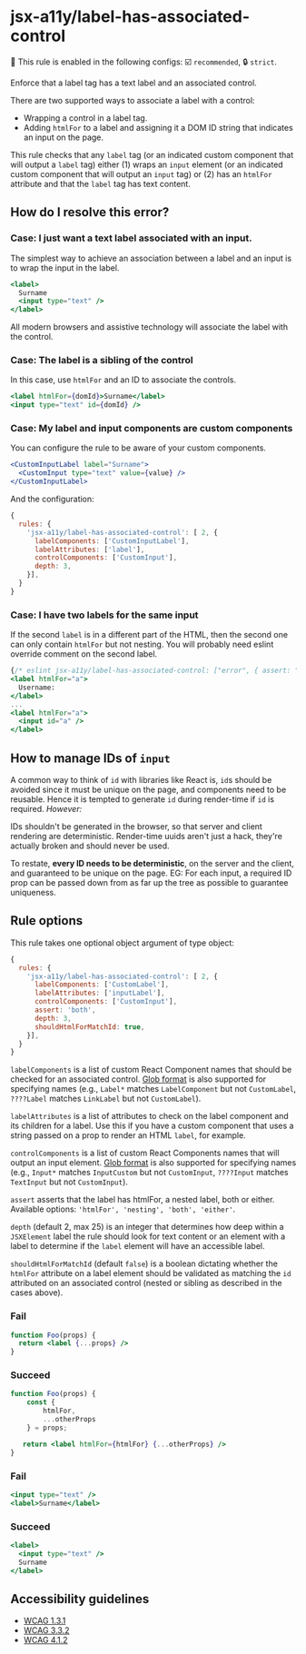 # jsx-a11y/label-has-associated-control

💼 This rule is enabled in the following configs: ☑️ `recommended`, 🔒 `strict`.

<!-- end auto-generated rule header -->

Enforce that a label tag has a text label and an associated control.

There are two supported ways to associate a label with a control:

- Wrapping a control in a label tag.
- Adding `htmlFor` to a label and assigning it a DOM ID string that indicates an input on the page.

This rule checks that any `label` tag (or an indicated custom component that will output a `label` tag) either (1) wraps an `input` element (or an indicated custom component that will output an `input` tag) or (2) has an `htmlFor` attribute and that the `label` tag has text content.

## How do I resolve this error?

### Case: I just want a text label associated with an input.

The simplest way to achieve an association between a label and an input is to wrap the input in the label.

```jsx
<label>
  Surname
  <input type="text" />
</label>
```

All modern browsers and assistive technology will associate the label with the control.

### Case: The label is a sibling of the control

In this case, use `htmlFor` and an ID to associate the controls.

```jsx
<label htmlFor={domId}>Surname</label>
<input type="text" id={domId} />
```

### Case: My label and input components are custom components

You can configure the rule to be aware of your custom components.

```jsx
<CustomInputLabel label="Surname">
  <CustomInput type="text" value={value} />
</CustomInputLabel>
```

And the configuration:

```js
{
  rules: {
    'jsx-a11y/label-has-associated-control': [ 2, {
      labelComponents: ['CustomInputLabel'],
      labelAttributes: ['label'],
      controlComponents: ['CustomInput'],
      depth: 3,
    }],
  }
}
```

### Case: I have two labels for the same input

If the second `label` is in a different part of the HTML, then the second one can only contain `htmlFor` but not nesting. You will probably need eslint override comment on the second label.

```jsx
{/* eslint jsx-a11y/label-has-associated-control: ["error", { assert: "either" } ] */}
<label htmlFor="a">
  Username:
</label>
...
<label htmlFor="a">
  <input id="a" />
</label>
```

## How to manage IDs of `input`

A common way to think of `id` with libraries like React is, `id`s should be avoided since it must be unique on the page, and components need to be reusable. Hence it is tempted to generate `id` during render-time if `id` is required. *However:*

IDs shouldn't be generated in the browser, so that server and client rendering are deterministic. Render-time uuids aren't just a hack, they're actually broken and should never be used.

To restate, **every ID needs to be deterministic**, on the server and the client, and guaranteed to be unique on the page. EG: For each input, a required ID prop can be passed down from as far up the tree as possible to guarantee uniqueness.

## Rule options

This rule takes one optional object argument of type object:

```js
{
  rules: {
    'jsx-a11y/label-has-associated-control': [ 2, {
      labelComponents: ['CustomLabel'],
      labelAttributes: ['inputLabel'],
      controlComponents: ['CustomInput'],
      assert: 'both',
      depth: 3,
      shouldHtmlForMatchId: true,
    }],
  }
}
```

`labelComponents` is a list of custom React Component names that should be checked for an associated control. [Glob format](https://linuxhint.com/bash_globbing_tutorial/) is also supported for specifying names (e.g., `Label*` matches `LabelComponent` but not `CustomLabel`, `????Label` matches `LinkLabel` but not `CustomLabel`).

`labelAttributes` is a list of attributes to check on the label component and its children for a label. Use this if you have a custom component that uses a string passed on a prop to render an HTML `label`, for example.

`controlComponents` is a list of custom React Components names that will output an input element. [Glob format](https://linuxhint.com/bash_globbing_tutorial/) is also supported for specifying names (e.g., `Input*` matches `InputCustom` but not `CustomInput`, `????Input` matches `TextInput` but not `CustomInput`).

`assert` asserts that the label has htmlFor, a nested label, both or either. Available options: `'htmlFor', 'nesting', 'both', 'either'`.

`depth` (default 2, max 25) is an integer that determines how deep within a `JSXElement` label the rule should look for text content or an element with a label to determine if the `label` element will have an accessible label.

`shouldHtmlForMatchId` (default `false`) is a boolean dictating whether the `htmlFor` attribute on a label element should be validated as matching the `id` attributed on an associated control (nested or sibling as described in the cases above).

### Fail

```jsx
function Foo(props) {
  return <label {...props} />
}
```

### Succeed

```jsx
function Foo(props) {
    const {
        htmlFor,
        ...otherProps
    } = props;

   return <label htmlFor={htmlFor} {...otherProps} />
}
```

### Fail

```jsx
<input type="text" />
<label>Surname</label>
```

### Succeed

```jsx
<label>
  <input type="text" />
  Surname
</label>
```

## Accessibility guidelines

- [WCAG 1.3.1](https://www.w3.org/WAI/WCAG21/Understanding/info-and-relationships)
- [WCAG 3.3.2](https://www.w3.org/WAI/WCAG21/Understanding/labels-or-instructions)
- [WCAG 4.1.2](https://www.w3.org/WAI/WCAG21/Understanding/name-role-value)
